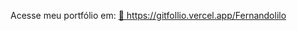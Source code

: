 
Acesse meu portfólio em: 
<a href="https://gitfollio.vercel.app/Fernandolilo"> 🔗
  https://gitfollio.vercel.app/Fernandolilo
</a>

<!-- GitFolio:start
{
  "gitfolio": "on",
  "name": "Fernando da Silva",
  "email": "fernando.nandotania@hotmail.com",
  "tagline": "Back-end /FullStack",
  "avatar_url": "https://avatars.githubusercontent.com/u/69657101?v=4",
  "website": "",
  "githubUser": "Fernandolilo",
  "linkedinUser": "https://www.linkedin.com/in/fernando-silva-0881b672/",
  "about": "Muito prazer, Fernando! 👋

Pelo que você descreveu, você já está construindo um perfil bem sólido e alinhado ao mercado atual 🚀. O domínio de Spring Boot com Java 17 junto com Angular para front-end já te coloca em destaque como desenvolvedor full stack. Além disso, sua experiência com microsserviços, DDD, CI/CD e Docker/Swarm mostra que você tem visão de arquitetura de sistemas e implantação em produção, o que muitas empresas valorizam muito.",
  "showStars": true,
  "showFollowers": true,
  "followers": 20,
  "following": 9,
  "themeId": "modern",
  "tech": [
  "Java",
  "Angular",
  "Kafka",
  "RabbitMQ",
  "Doker",
  "GitAction",
  ""
],
  "projects": [
  {
    "id": 975743006,
    "repoName": "invest-api",
    "url": "https://github.com/Fernandolilo/invest-api",
    "stars": 1,
    "description": "Aplicação fullStack banco digital",
    "image": "",
    "techs": [
      "Java 17",
      "SpringBoot",
      "Security",
      "DDD",
      "RabbitMQ",
      "Email",
      "CI/CD",
      "acesso a api externa do banco central",
      "febraban."
    ],
    "deploy": "",
    "highlighted": true
  },
  {
    "id": 942343716,
    "repoName": "backend-desafio-sicredi",
    "url": "https://github.com/Fernandolilo/backend-desafio-sicredi",
    "stars": 0,
    "description": "Test tecnico",
    "image": "",
    "techs": [
      "Java17",
      "SpringBoot",
      "Kafka",
      "Doker",
      "GitAction",
      "Postgres",
      "e-mail"
    ],
    "deploy": "",
    "highlighted": false
  },
  {
    "id": 919195160,
    "repoName": "tdd-libray",
    "url": "https://github.com/Fernandolilo/tdd-libray",
    "stars": 0,
    "description": "Curso de TDD",
    "image": "",
    "techs": [
      "Java17",
      "SpringBoot",
      "Doker",
      "GitAction",
      "Postgres",
      "TDD"
    ],
    "deploy": "",
    "highlighted": false
  },
  {
    "id": 623477719,
    "repoName": "Oauth2-google",
    "url": "https://github.com/Fernandolilo/Oauth2-google",
    "stars": 0,
    "description": "Autenticação OAUTH2 ",
    "image": "",
    "techs": [
      "Java 17",
      "Spring boot",
      "Spring Security OAUTH2 Google"
    ],
    "deploy": "",
    "highlighted": false
  }
]
}
GitFolio:end -->
  
